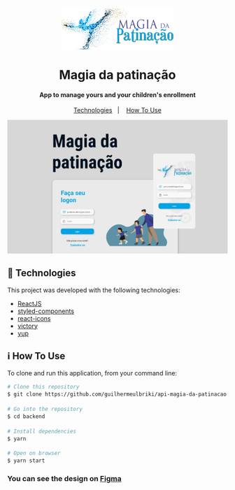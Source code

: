 <h1 align="center" >
  <img alt="Magia da patinação" src="./assets/logo.svg" />
  <br>
  <br>
  Magia da patinação
</h1>

<h4 align="center">
  App to manage yours and your children's enrollment
</h4>

<p align="center">
  <a href="#rocket-technologies">Technologies</a>&nbsp;&nbsp;&nbsp;|&nbsp;&nbsp;&nbsp;
  <a href="#information_source-how-to-use">How To Use</a>
</p>

<p align="center">
  <img alt="App Demo" src="./assets/ui.png">
</p>

## :rocket: Technologies

This project was developed with the following technologies:

-  [ReactJS](https://reactjs.org/)
-  [styled-components](https://www.styled-components.com/)
-  [react-icons](https://react-icons.github.io/react-icons/)
-  [victory](https://formidable.com/open-source/victory/)
-  [yup](https://github.com/jquense/yup)

## :information_source: How To Use

To clone and run this application, from your command line:

```bash
# Clone this repository
$ git clone https://github.com/guilhermeulbriki/api-magia-da-patinacao.git

# Go into the repository
$ cd backend

# Install dependencies
$ yarn

# Open on browser
$ yarn start
```

<h3>
  You can see the design on <a href="https://www.figma.com/file/NprEEpNOLbxUTM8y44AFIo/Patina%C3%A7%C3%A3o?node-id=0%3A1">Figma</a>
</h3>
